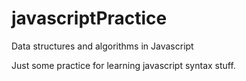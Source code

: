 # javascriptPractice

Data structures and algorithms in Javascript

Just some practice for learning javascript syntax stuff.
